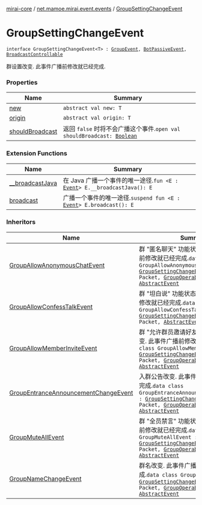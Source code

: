 [mirai-core](../../index.md) / [net.mamoe.mirai.event.events](../index.md) / [GroupSettingChangeEvent](./index.md)

# GroupSettingChangeEvent

`interface GroupSettingChangeEvent<T> : `[`GroupEvent`](../-group-event/index.md)`, `[`BotPassiveEvent`](../-bot-passive-event.md)`, `[`BroadcastControllable`](../../net.mamoe.mirai.event/-broadcast-controllable/index.md)

群设置改变. 此事件广播前修改就已经完成.

### Properties

| Name | Summary |
|---|---|
| [new](new.md) | `abstract val new: T` |
| [origin](origin.md) | `abstract val origin: T` |
| [shouldBroadcast](should-broadcast.md) | 返回 `false` 时将不会广播这个事件.`open val shouldBroadcast: `[`Boolean`](https://kotlinlang.org/api/latest/jvm/stdlib/kotlin/-boolean/index.html) |

### Extension Functions

| Name | Summary |
|---|---|
| [__broadcastJava](../../net.mamoe.mirai.event/__broadcast-java.md) | 在 Java 广播一个事件的唯一途径.`fun <E : `[`Event`](../../net.mamoe.mirai.event/-event/index.md)`> E.__broadcastJava(): E` |
| [broadcast](../../net.mamoe.mirai.event/broadcast.md) | 广播一个事件的唯一途径.`suspend fun <E : `[`Event`](../../net.mamoe.mirai.event/-event/index.md)`> E.broadcast(): E` |

### Inheritors

| Name | Summary |
|---|---|
| [GroupAllowAnonymousChatEvent](../-group-allow-anonymous-chat-event/index.md) | 群 "匿名聊天" 功能状态改变. 此事件广播前修改就已经完成.`data class GroupAllowAnonymousChatEvent : `[`GroupSettingChangeEvent`](./index.md)`<`[`Boolean`](https://kotlinlang.org/api/latest/jvm/stdlib/kotlin/-boolean/index.html)`>, Packet, `[`GroupOperableEvent`](../-group-operable-event/index.md)`, `[`AbstractEvent`](../../net.mamoe.mirai.event/-abstract-event/index.md) |
| [GroupAllowConfessTalkEvent](../-group-allow-confess-talk-event/index.md) | 群 "坦白说" 功能状态改变. 此事件广播前修改就已经完成.`data class GroupAllowConfessTalkEvent : `[`GroupSettingChangeEvent`](./index.md)`<`[`Boolean`](https://kotlinlang.org/api/latest/jvm/stdlib/kotlin/-boolean/index.html)`>, Packet, `[`AbstractEvent`](../../net.mamoe.mirai.event/-abstract-event/index.md) |
| [GroupAllowMemberInviteEvent](../-group-allow-member-invite-event/index.md) | 群 "允许群员邀请好友加群" 功能状态改变. 此事件广播前修改就已经完成.`data class GroupAllowMemberInviteEvent : `[`GroupSettingChangeEvent`](./index.md)`<`[`Boolean`](https://kotlinlang.org/api/latest/jvm/stdlib/kotlin/-boolean/index.html)`>, Packet, `[`GroupOperableEvent`](../-group-operable-event/index.md)`, `[`AbstractEvent`](../../net.mamoe.mirai.event/-abstract-event/index.md) |
| [GroupEntranceAnnouncementChangeEvent](../-group-entrance-announcement-change-event/index.md) | 入群公告改变. 此事件广播前修改就已经完成.`data class GroupEntranceAnnouncementChangeEvent : `[`GroupSettingChangeEvent`](./index.md)`<`[`String`](https://kotlinlang.org/api/latest/jvm/stdlib/kotlin/-string/index.html)`>, Packet, `[`GroupOperableEvent`](../-group-operable-event/index.md)`, `[`AbstractEvent`](../../net.mamoe.mirai.event/-abstract-event/index.md) |
| [GroupMuteAllEvent](../-group-mute-all-event/index.md) | 群 "全员禁言" 功能状态改变. 此事件广播前修改就已经完成.`data class GroupMuteAllEvent : `[`GroupSettingChangeEvent`](./index.md)`<`[`Boolean`](https://kotlinlang.org/api/latest/jvm/stdlib/kotlin/-boolean/index.html)`>, Packet, `[`GroupOperableEvent`](../-group-operable-event/index.md)`, `[`AbstractEvent`](../../net.mamoe.mirai.event/-abstract-event/index.md) |
| [GroupNameChangeEvent](../-group-name-change-event/index.md) | 群名改变. 此事件广播前修改就已经完成.`data class GroupNameChangeEvent : `[`GroupSettingChangeEvent`](./index.md)`<`[`String`](https://kotlinlang.org/api/latest/jvm/stdlib/kotlin/-string/index.html)`>, Packet, `[`GroupOperableEvent`](../-group-operable-event/index.md)`, `[`AbstractEvent`](../../net.mamoe.mirai.event/-abstract-event/index.md) |
